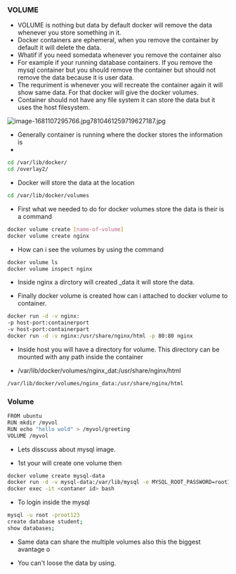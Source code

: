 ### VOLUME 

- VOLUME is nothing but data by default docker will remove the data whenever you store something in it.
- Docker containers are ephemeral, when you remove the container by default it will delete the data.
- Whatif if you need somedata whenever you remove the container also
- For example if your running database containers. If you remove the mysql container but you should remove the container but should not remove the data because it is user data.
- The requriment is whenever you will recreate the container again it will show same data. For that docker will give the docker volumes.
- Container should not have any file system it can store the data but it uses the host filesystem.


![image-1681107295766.jpg7810461259719627187.jpg](https://s3-us-west-2.amazonaws.com/secure.notion-static.com/d5f9f9b9-e5c7-4f54-a21e-6d8a9148f31a/image-1681107295766.jpg7810461259719627187.jpg)

- Generally container is running where the docker stores the information is
- 

```bash
cd /var/lib/docker/
cd /overlay2/
```

- Docker will store the data at the location

```bash
cd /var/lib/docker/volumes
```

- First what we needed to do for docker volumes store the data is their is a command

```bash
docker volume create [name-of-volume]
docker volume create nginx
```

- How can i see the volumes by using the command

```bash
docker volume ls
docker volume inspect nginx
```

- Inside nginx a dirctory will created _data it will store the data.

- Finally docker volume is created how can i attached to docker volume to container.

```bash
docker run -d -v nginx:
-p host-port:containerport
-v host-port:containerpart
docker run -d -v nginx:/usr/share/nginx/html -p 80:80 nginx
```

- Inside host you will have a directory for volume. This directory can be mounted with any path inside the container

- /var/lib/docker/volumes/nginx_dat:/usr/share/nginx/html

```bash
/var/lib/docker/volumes/nginx_data:/usr/share/nginx/html
```

### Volume

```bash
FROM ubuntu
RUN mkdir /myvol
RUN echo "hello wold" > /myvol/greeting
VOLUME /myvol
```

- Lets disscuss about mysql image.

- 1st your will create one volume then

```bash
docker volume create mysql-data
docker run -d -v mysql-data:/var/lib/mysql -e MYSQL_ROOT_PASSWORD=root123 mysql
docker exec -it <contaner id> bash
```

- To login inside the mysql

```bash
mysql -u root -proot123
create database student;
show databases;
```

- Same data can share the multiple volumes also this the biggest avantage o

- You can't loose the data by using.
